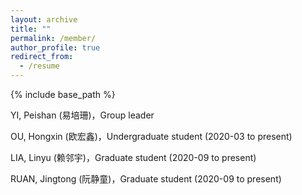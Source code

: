 ```yaml
---
layout: archive
title: ""
permalink: /member/
author_profile: true
redirect_from:
  - /resume
---
```


{% include base_path %}

YI, Peishan (易培珊)，Group leader

OU, Hongxin (欧宏鑫)，Undergraduate student (2020-03 to present)

LIA, Linyu (赖邻宇)，Graduate student (2020-09 to present)   

RUAN, Jingtong (阮静童)，Graduate student (2020-09 to present)   
